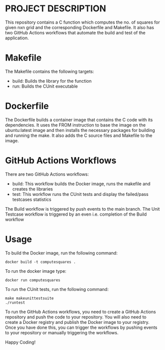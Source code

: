 # PROJECT DESCRIPTION
This repository contains a C function which computes the no. of squares for given nxn grid and the corresponding Dockerfile and Makefile.
It also has two GitHub Actions workflows that automate the build and test of the application.

# Makefile
The Makefile contains the following targets:

- build: Builds the library for the function
- run: Builds the CUnit executable

# Dockerfile
The Dockerfile builds a container image that contains the C code with its dependencies. It uses the FROM instruction to base the image on the ubuntu:latest image and then installs the necessary packages for building and running the make. It also adds the C source files and Makefile to the image.

# GitHub Actions Workflows
There are two GitHub Actions workflows:

- build: This workflow builds the Docker image, runs the makefile and creates the libraries
- test: This workflow runs the CUnit tests and display the failed/pass testcases statistics

The Build workflow is triggered by push events to the main branch. 
The Unit Testcase workflow is triggered by an even i.e. completion of the Build workflow

# Usage
To build the Docker image, run the following command:

    docker build -t computesquares .

To run the docker image type:

    docker run computesquares

To run the CUnit tests, run the following command:

    make makeunittestsuite
    ./runtest

To run the GitHub Actions workflows, you need to create a GitHub Actions repository and push the code to your repository. You will also need to create a Docker registry and publish the Docker image to your registry. Once you have done this, you can trigger the workflows by pushing events to your repository or manually triggering the workflows.

Happy Coding!
